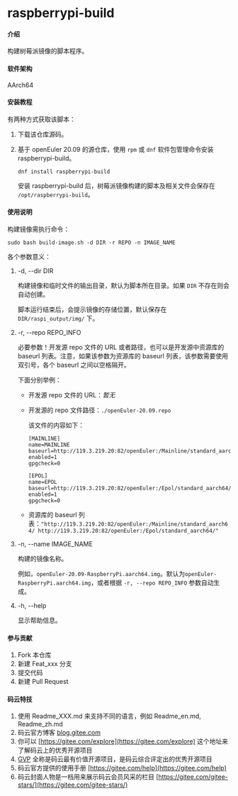 # raspberrypi-build

#### 介绍

构建树莓派镜像的脚本程序。

#### 软件架构

AArch64

#### 安装教程

有两种方式获取该脚本：

1.  下载该仓库源码。
2.  基于 openEuler 20.09 的源仓库，使用 `rpm` 或 `dnf` 软件包管理命令安装 raspberrypi-build。

    `dnf install raspberrypi-build`

    安装 raspberrypi-build 后，树莓派镜像构建的脚本及相关文件会保存在 `/opt/raspberrypi-build`。

#### 使用说明

构建镜像需执行命令：

`sudo bash build-image.sh -d DIR -r REPO -n IMAGE_NAME`

各个参数意义：

1.  -d, --dir DIR

    构建镜像和临时文件的输出目录，默认为脚本所在目录。如果 `DIR` 不存在则会自动创建。
    
    脚本运行结束后，会提示镜像的存储位置，默认保存在 `DIR/raspi_output/img/` 下。

2.  -r, --repo REPO_INFO

    必要参数！开发源 repo 文件的 URL 或者路径，也可以是开发源中资源库的 baseurl 列表。注意，如果该参数为资源库的 baseurl 列表，该参数需要使用双引号，各个 baseurl 之间以空格隔开。
    
    下面分别举例：
    - 开发源 repo 文件的 URL：*暂无*
    - 开发源的 repo 文件路径：`./openEuler-20.09.repo`

        该文件的内容如下：
        ```
        [MAINLINE]
        name=MAINLINE
        baseurl=http://119.3.219.20:82/openEuler:/Mainline/standard_aarch64/
        enabled=1
        gpgcheck=0

        [EPOL]
        name=EPOL
        baseurl=http://119.3.219.20:82/openEuler:/Epol/standard_aarch64/
        enabled=1
        gpgcheck=0
        ```
    - 资源库的 baseurl 列表：`"http://119.3.219.20:82/openEuler:/Mainline/standard_aarch64/ http://119.3.219.20:82/openEuler:/Epol/standard_aarch64/"`

3.  -n, --name IMAGE_NAME
    
    构建的镜像名称。
    
    例如，`openEuler-20.09-RaspberryPi.aarch64.img`。默认为`openEuler-RaspberryPi.aarch64.img`，或者根据 `-r, --repo REPO_INFO` 参数自动生成。

4.  -h, --help
    
    显示帮助信息。

#### 参与贡献

1.  Fork 本仓库
2.  新建 Feat_xxx 分支
3.  提交代码
4.  新建 Pull Request


#### 码云特技

1.  使用 Readme\_XXX.md 来支持不同的语言，例如 Readme\_en.md, Readme\_zh.md
2.  码云官方博客 [blog.gitee.com](https://blog.gitee.com)
3.  你可以 [https://gitee.com/explore](https://gitee.com/explore) 这个地址来了解码云上的优秀开源项目
4.  [GVP](https://gitee.com/gvp) 全称是码云最有价值开源项目，是码云综合评定出的优秀开源项目
5.  码云官方提供的使用手册 [https://gitee.com/help](https://gitee.com/help)
6.  码云封面人物是一档用来展示码云会员风采的栏目 [https://gitee.com/gitee-stars/](https://gitee.com/gitee-stars/)
